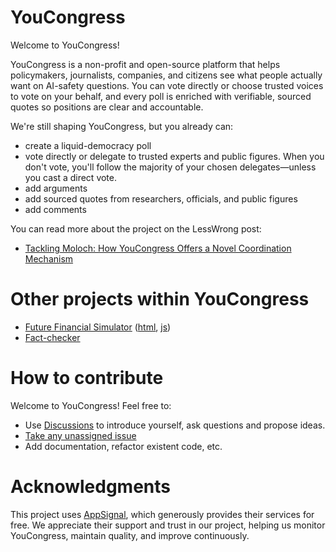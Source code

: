 # YouCongress

Welcome to YouCongress!

YouCongress is a non-profit and open-source platform that helps policymakers, journalists, companies, and citizens see what people actually want on AI-safety questions. You can vote directly or choose trusted voices to vote on your behalf, and every poll is enriched with verifiable, sourced quotes so positions are clear and accountable.

We're still shaping YouCongress, but you already can:
- create a liquid-democracy poll
- vote directly or delegate to trusted experts and public figures. When you don't vote, you'll follow the majority of your chosen delegates—unless you cast a direct vote.
- add arguments
- add sourced quotes from researchers, officials, and public figures
- add comments

You can read more about the project on the LessWrong post:
- [Tackling Moloch: How YouCongress Offers a Novel Coordination Mechanism](https://www.lesswrong.com/posts/4KjiZeAWc7Yv9oyCb/tackling-moloch-how-youcongress-offers-a-novel-coordination)

# Other projects within YouCongress
- [Future Financial Simulator](https://youcongress.org/sim) ([html](https://github.com/youcongress/youcongress/blob/main/lib/you_congress_web/controllers/sim_html/index.html.heex), [js](https://github.com/youcongress/youcongress/blob/main/assets/js/sim.js))
- [Fact-checker](https://youcongress.org/fact-checker)

# How to contribute
Welcome to YouCongress! Feel free to:
- Use [Discussions](https://github.com/youcongress/youcongress/discussions) to introduce yourself, ask questions and propose ideas.
- [Take any unassigned issue](https://github.com/youcongress/youcongress/issues)
- Add documentation, refactor existent code, etc.

# Acknowledgments
This project uses [AppSignal](https://www.appsignal.com), which generously provides their services for free. We appreciate their support and trust in our project, helping us monitor YouCongress, maintain quality, and improve continuously.
